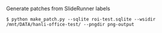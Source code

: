 Generate patches from SlideRunner labels

```
$ python make_patch.py --sqlite roi-test.sqlite --wsidir /mnt/DATA/hanli-office-test/ --pngdir png-output
```
